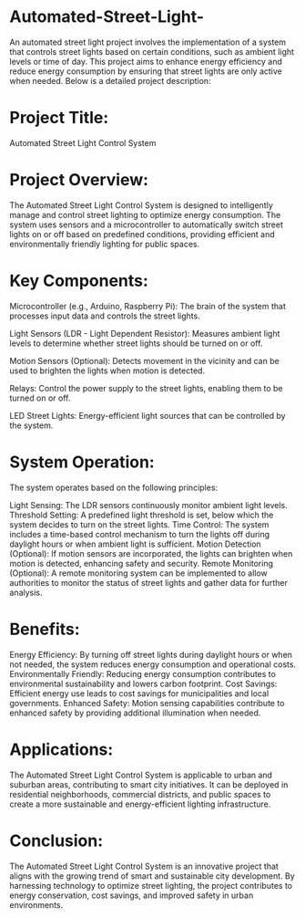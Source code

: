 # Automated-Street-Light-
An automated street light project involves the implementation of a system that controls street lights based on certain conditions, such as ambient light levels or time of day. This project aims to enhance energy efficiency and reduce energy consumption by ensuring that street lights are only active when needed. Below is a detailed project description:

# Project Title: 
Automated Street Light Control System

# Project Overview:
The Automated Street Light Control System is designed to intelligently manage and control street lighting to optimize energy consumption. The system uses sensors and a microcontroller to automatically switch street lights on or off based on predefined conditions, providing efficient and environmentally friendly lighting for public spaces.

# Key Components:

Microcontroller (e.g., Arduino, Raspberry Pi): The brain of the system that processes input data and controls the street lights.

Light Sensors (LDR - Light Dependent Resistor): Measures ambient light levels to determine whether street lights should be turned on or off.

Motion Sensors (Optional): Detects movement in the vicinity and can be used to brighten the lights when motion is detected.

Relays: Control the power supply to the street lights, enabling them to be turned on or off.

LED Street Lights: Energy-efficient light sources that can be controlled by the system.

# System Operation:
The system operates based on the following principles:

Light Sensing: The LDR sensors continuously monitor ambient light levels.
Threshold Setting: A predefined light threshold is set, below which the system decides to turn on the street lights.
Time Control: The system includes a time-based control mechanism to turn the lights off during daylight hours or when ambient light is sufficient.
Motion Detection (Optional): If motion sensors are incorporated, the lights can brighten when motion is detected, enhancing safety and security.
Remote Monitoring (Optional): A remote monitoring system can be implemented to allow authorities to monitor the status of street lights and gather data for further analysis.

# Benefits:

Energy Efficiency: By turning off street lights during daylight hours or when not needed, the system reduces energy consumption and operational costs.
Environmentally Friendly: Reducing energy consumption contributes to environmental sustainability and lowers carbon footprint.
Cost Savings: Efficient energy use leads to cost savings for municipalities and local governments.
Enhanced Safety: Motion sensing capabilities contribute to enhanced safety by providing additional illumination when needed.

# Applications:
The Automated Street Light Control System is applicable to urban and suburban areas, contributing to smart city initiatives. It can be deployed in residential neighborhoods, commercial districts, and public spaces to create a more sustainable and energy-efficient lighting infrastructure.

#  Conclusion:
The Automated Street Light Control System is an innovative project that aligns with the growing trend of smart and sustainable city development. By harnessing technology to optimize street lighting, the project contributes to energy conservation, cost savings, and improved safety in urban environments.
